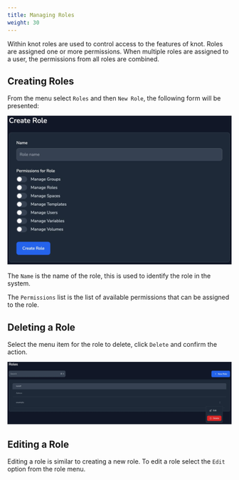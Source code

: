 ```yaml
---
title: Managing Roles
weight: 30
---
```


Within knot roles are used to control access to the features of knot. Roles are assigned one or more permissions. When multiple roles are assigned to a user, the permissions from all roles are combined.

## Creating Roles

From the menu select `Roles` and then `New Role`, the following form will be presented:

![Create a Role](create-role.webp)

The `Name` is the name of the role, this is used to identify the role in the system.

The `Permissions` list is the list of available permissions that can be assigned to the role.

## Deleting a Role

Select the menu item for the role to delete, click `Delete` and confirm the action.

![Delete a Role](role-menu.webp)

## Editing a Role

Editing a role is similar to creating a new role. To edit a role select the `Edit` option from the role menu.
